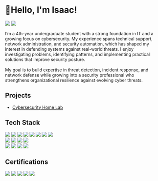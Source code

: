# 👋Hello, I'm Isaac!
<a href="https://linkedin.com/in/i-do"><img src="https://img.shields.io/badge/-LinkedIn-0072b1?&style=flat-square&logo=linkedin&logoColor=white" /></a> 
<a href="https://tryhackme.com/p/isaacdo"><img src="https://img.shields.io/badge/-TryHackMe-212C42?&style=flat-square&logo=TryHackMe&logoColor=white" /></a>


I’m a 4th-year undergraduate student with a strong foundation in IT and a growing focus on cybersecurity. My experience spans technical support, network administration, and security automation, which has shaped my interest in defending systems against real-world threats. I enjoy investigating problems, identifying patterns, and implementing practical solutions that improve security posture.<br/><br/>
My goal is to build expertise in threat detection, incident response, and network defense while growing into a security professional who strengthens organizational resilience against evolving cyber threats.

## Projects
- [Cybersecurity Home Lab](https://github.com/isaac-do/Cybersecurity-Home-Lab)

## Tech Stack
<div>
    <img src="https://img.shields.io/badge/python-3670A0?style=for-the-badge&logo=python&logoColor=ffdd54" />
    <img src="https://img.shields.io/badge/PowerShell-%235391FE.svg?style=for-the-badge&logo=powershell&logoColor=white" />
    <img src="https://img.shields.io/badge/c%23-%23239120.svg?style=for-the-badge&logo=csharp&logoColor=white" />
    <img src="https://img.shields.io/badge/java-%23ED8B00.svg?style=for-the-badge&logo=openjdk&logoColor=white" />
    <img src="https://img.shields.io/badge/mysql-4479A1.svg?style=for-the-badge&logo=mysql&logoColor=white" />
    <img src="https://img.shields.io/badge/-Wireshark-1679A7?&style=for-the-badge&logo=Wireshark&logoColor=white" />
    <!--<img src="https://img.shields.io/badge/-Suricata-EF3B2D?&style=for-the-badge&logo=Suricata&logoColor=white" />
    <img src="https://img.shields.io/badge/-Zeek-777BB4?&style=for-the-badge&logo=Zeek&logoColor=white" />-->
    <img src="https://img.shields.io/badge/-Cisco%20Meraki-6EC72D?&style=for-the-badge&logo=Cisco&logoColor=white" />
    <img src="https://img.shields.io/badge/-Tailscale-000000?&style=for-the-badge&logo=Tailscale&logoColor=white" />
    
</div>
<div>
    <img src="https://img.shields.io/badge/-Security%20Onion-5E97B6?&style=for-the-badge&logo=SecurityOnionSolutions&logoColor=white" />
    <img src="https://img.shields.io/badge/-ManageEngine%20Endpoint%20Central-FFB100?&style=for-the-badge&logo=windows&logoColor=white" />
    <img src="https://img.shields.io/badge/-Wazuh-0054A6?&style=for-the-badge&logo=Wazuh&logoColor=white" />
    <img src="https://img.shields.io/badge/-Elastic-005571?&style=for-the-badge&logo=Elastic&logoColor=white" />
</div>
<div>
    <img src="https://img.shields.io/badge/proxmox-proxmox?style=for-the-badge&logo=proxmox&logoColor=%23E57000&labelColor=%232b2a33&color=%232b2a33" />
    <img src="https://img.shields.io/badge/Kali-268BEE?style=for-the-badge&logo=kalilinux&logoColor=white" />
    <img src="https://img.shields.io/badge/pihole-%2396060C.svg?style=for-the-badge&logo=pi-hole&logoColor=white" />
    <img src="https://img.shields.io/badge/Linux-FCC624?style=for-the-badge&logo=linux&logoColor=black" />
</div>

## Certifications
<div>
    <img src="https://img.shields.io/badge/-ISC2%20CC-00693E?&style=for-the-badge&logo=ISC2&logoColor=white" />
    <img src="https://img.shields.io/badge/-CCST%20Networking-1BA0D7?&style=for-the-badge&logo=Cisco&logoColor=white" />
    <img src="https://img.shields.io/badge/-AZ--900-0078D4?&style=for-the-badge&logo=Microsoft&logoColor=white" />
    <img src="https://img.shields.io/badge/-SC--900-0078D4?&style=for-the-badge&logo=Microsoft&logoColor=white" />
    <img src="https://img.shields.io/badge/-AI--900-0078D4?&style=for-the-badge&logo=Microsoft&logoColor=white" />
</div>


